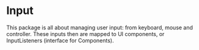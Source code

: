 # Input

This package is all about managing user input: from keyboard, mouse and controller.
These inputs then are mapped to UI components, or InputListeners (interface for Components).